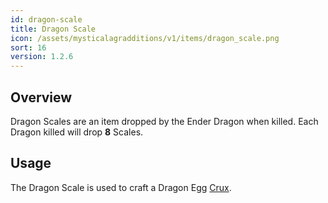 ```yaml
---
id: dragon-scale
title: Dragon Scale
icon: /assets/mysticalagradditions/v1/items/dragon_scale.png
sort: 16
version: 1.2.6
---
```


## Overview

Dragon Scales are an item dropped by the Ender Dragon when killed. Each Dragon killed will drop **8** Scales.

## Usage

The Dragon Scale is used to craft a Dragon Egg [Crux](../blocks/cruxes.md).
